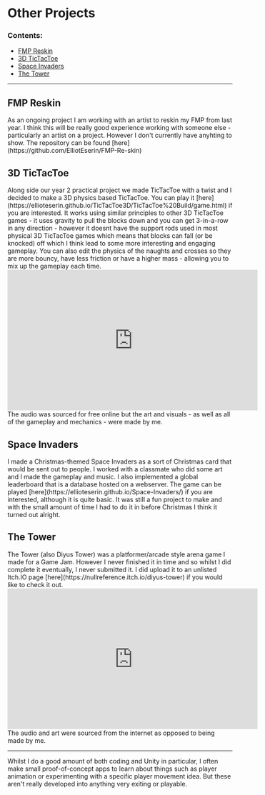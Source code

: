# Other Projects
### Contents:
<ul>
  <li>
    <a href="#FMPReskin"> FMP Reskin </a>
  </li>
  <li>
    <a href="#ticTacToe"> 3D TicTacToe </a>
  </li>
  <li>
    <a href="#space"> Space Invaders </a>
  </li>
  <li>
    <a href="#tower"> The Tower </a>
  </li>
</ul>
<hr>
<a id="FMPReskin"></a>
<h2> FMP Reskin </h2>
As an ongoing project I am working with an artist to reskin my FMP from last year. I think this will be really good experience working with someone else - particularly an artist on a project. However I don't currently have anyhting to show. The repository can be found [here](https://github.com/ElliotEserin/FMP-Re-skin)
<br>
<a id="ticTacToe"></a>
<h2> 3D TicTacToe </h2>
Along side our year 2 practical project we made TicTacToe with a twist and I decided to make a 3D physics based TicTacToe. You can play it [here](https://ellioteserin.github.io/TicTacToe3D/TicTacToe%20Build/game.html) if you are interested. It works using similar principles to other 3D TicTacToe games - it uses gravity to pull the blocks down and you can get 3-in-a-row in any direction - however it doesnt have the support rods used in most physical 3D TicTacToe games which means that blocks can fall (or be knocked) off which I think lead to some more interesting and engaging gameplay. You can also edit the physics of the naughts and crosses so they are more bouncy, have less friction or have a higher mass - allowing you to mix up the gameplay each time. 
<iframe width="560" height="315" src="https://www.youtube.com/embed/hL5DSsOXXCc" frameborder="0" allow="accelerometer; autoplay; clipboard-write; encrypted-media; gyroscope; picture-in-picture" allowfullscreen></iframe>
The audio was sourced for free online but the art and visuals - as well as all of the gameplay and mechanics - were made by me.
<br>
<a id="space"></a>
<h2> Space Invaders </h2>
I made a Christmas-themed Space Invaders as a sort of Christmas card that would be sent out to people. I worked with a classmate who did some art and I made the gameplay and music. I also implemented a global leaderboard that is a database hosted on a webserver. The game can be played [here](https://ellioteserin.github.io/Space-Invaders/) if you are interested, although it is quite basic. It was still a fun project to make and with the small amount of time I had to do it in before Christmas I think it turned out alright.
<br>
<a id="tower"></a>
<h2> The Tower </h2>
The Tower (also Diyus Tower) was a platformer/arcade style arena game I made for a Game Jam. However I never finished it in time and so whilst I did complete it eventually, I never submitted it. I did upload it to an unlisted Itch.IO page [here](https://nullreference.itch.io/diyus-tower) if you would like to check it out. 
<iframe width="560" height="315" src="https://www.youtube.com/embed/AayDT3AV-dA" frameborder="0" allow="accelerometer; autoplay; clipboard-write; encrypted-media; gyroscope; picture-in-picture" allowfullscreen></iframe>
The audio and art were sourced from the internet as opposed to being made by me.
<hr>
Whilst I do a good amount of both coding and Unity in particular, I often make small proof-of-concept apps to learn about things such as player animation or experimenting with a specific player movement idea. But these aren't really developed into anything very exiting or playable.
